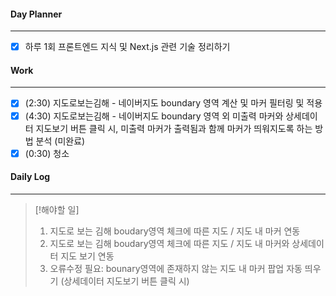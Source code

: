 
#### Day Planner
---
- [x] 하루 1회 프론트엔드 지식 및 Next.js 관련 기술 정리하기


#### Work
---
- [x] (2:30) 지도로보는김해 - 네이버지도 boundary 영역 계산 및 마커 필터링 및 적용
- [x] (4:30) 지도로보는김해 - 네이버지도 boundary 영역 외 미출력 마커와 상세데이터 지도보기 버튼 클릭 시, 미출력 마커가 출력됨과 함께 마커가 띄워지도록 하는 방법 분석 (미완료)
- [x] (0:30) 청소

#### Daily Log
---
> [!해야할 일]
> 1. 지도로 보는 김해 boudary영역 체크에 따른 지도 / 지도 내 마커 연동 
> 2. 지도로 보는 김해 boudary영역 체크에 따른 지도 / 지도 내 마커와 상세데이터 지도 보기 연동
> 3. 오류수정 필요: bounary영역에 존재하지 않는 지도 내 마커 팝업 자동 띄우기 (상세데이터 지도보기 버튼 클릭 시)




